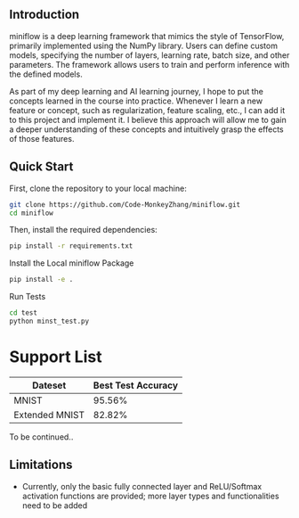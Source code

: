 ## Introduction

miniflow is a deep learning framework that mimics the style of TensorFlow, primarily implemented using the NumPy library. Users can define custom models, specifying the number of layers, learning rate, batch size, and other parameters. The framework allows users to train and perform inference with the defined models.

As part of my deep learning and AI learning journey, I hope to put the concepts learned in the course into practice. Whenever I learn a new feature or concept, such as regularization, feature scaling, etc., I can add it to this project and implement it. I believe this approach will allow me to gain a deeper understanding of these concepts and intuitively grasp the effects of those features.

## Quick Start

First, clone the repository to your local machine:

```bash
git clone https://github.com/Code-MonkeyZhang/miniflow.git
cd miniflow
```

Then, install the required dependencies:

```bash
pip install -r requirements.txt
```

Install the Local miniflow Package

```bash
pip install -e .
```

Run Tests

```bash
cd test
python minst_test.py
```
# Support List
| Dateset          | Best Test Accuracy |
|---------------|-----------|
| MNIST         | 95.56%    |
| Extended MNIST | 82.82%  |

To be continued..

## Limitations
- Currently, only the basic fully connected layer and ReLU/Softmax activation functions are provided; more layer types and functionalities need to be added
